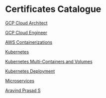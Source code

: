 Certificates Catalogue
========================

<a href="https://www.coursera.org/account/accomplishments/specialization/certificate/TC6KL8HU7TDX">GCP Cloud Architect</a>

<a href="https://www.coursera.org/account/accomplishments/specialization/certificate/BQPGV5REFP34">GCP Cloud Engineer</a>

<a href="https://www.coursera.org/account/accomplishments/certificate/SBXAS8GLSUVM">AWS Containerizations</a>

<a href="https://github.com/aravindprasads/Certifications_Catalogue/blob/main/Kubernetes.pdf">Kubernetes</a>

<a href="https://github.com/aravindprasads/Certifications_Catalogue/blob/main/Kubernetes_Multi_Containers_and_Volumes.pdf">Kubernetes Multi-Containers and Volumes</a>

<a href="https://github.com/aravindprasads/Certifications_Catalogue/blob/main/Kubernetes_deployment.pdf">Kubernetes Deployment</a>

<a href="https://github.com/aravindprasads/Certifications_Catalogue/blob/main/Microservices.pdf">Microservices</a>





<script type="text/javascript" src="https://platform.linkedin.com/badges/js/profile.js" async defer></script>
<div class="LI-profile-badge"  data-version="v1" data-size="medium" data-locale="en_US" data-type="vertical" data-theme="dark" data-vanity="aravindprasads"><a class="LI-simple-link" href='https://in.linkedin.com/in/aravindprasads?trk=profile-badge'>Aravind Prasad S</a></div>

